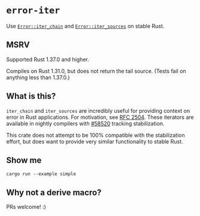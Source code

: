 # `error-iter`

Use [`Error::iter_chain`](https://doc.rust-lang.org/stable/std/error/trait.Error.html#method.iter_chain) and [`Error::iter_sources`](https://doc.rust-lang.org/stable/std/error/trait.Error.html#method.iter_sources) on stable Rust.

## MSRV

Supported Rust 1.37.0 and higher.

Compiles on Rust 1.31.0, but does not return the tail source. (Tests fail on anything less than 1.37.0.)

## What is this?

`iter_chain` and `iter_sources` are incredibly useful for providing context on error in Rust applications. For motivation, see [RFC 2504](https://github.com/rust-lang/rfcs/blob/master/text/2504-fix-error.md). These iterators are available in nightly compilers with [#58520](https://github.com/rust-lang/rust/issues/58520) tracking stabilization.

This crate does not attempt to be 100% compatible with the stabilization effort, but does want to provide very similar functionality to stable Rust.

## Show me

`cargo run --example simple`

## Why not a derive macro?

PRs welcome! :)
